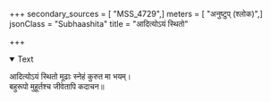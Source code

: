 +++
secondary_sources = [ "MSS_4729",]
meters = [ "अनुष्टुप् (श्लोक)",]
jsonClass = "Subhaashita"
title = "आदित्योऽयं स्थितो"

+++

<details open><summary>Text</summary>

आदित्योऽयं स्थितो मूढाः स्नेहं कुरुत मा भयम्।  
बहुरूपो मुहूर्तश्च जीवेतापि कदाचन॥
</details>
